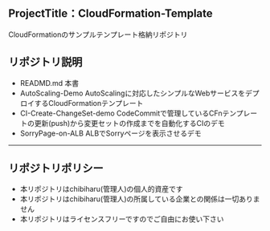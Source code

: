 ## ProjectTitle：CloudFormation-Template
CloudFormationのサンプルテンプレート格納リポジトリ

## リポジトリ説明
- READMD.md
本書
- AutoScaling-Demo
AutoScalingに対応したシンプルなWebサービスをデプロイするCloudFormationテンプレート
- CI-Create-ChangeSet-demo
CodeCommitで管理しているCFnテンプレートの更新(push)から変更セットの作成までを自動化するCIのデモ
- SorryPage-on-ALB
ALBでSorryページを表示させるデモ

***
## リポジトリポリシー
- 本リポジトリはchibiharu(管理人)の個人的資産です
- 本リポジトリはchibiharu(管理人)の所属している企業との関係は一切ありません
- 本リポジトリはライセンスフリーですのでご自由にお使い下さい